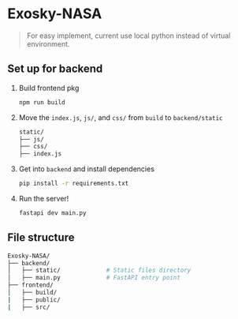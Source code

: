 # Exosky-NASA

> For easy implement, current use local python instead of virtual environment.

## Set up for backend
1. Build frontend pkg
   ```bash
   npm run build
   ```
2. Move the `index.js`, `js/`, and `css/` from `build` to `backend/static`
   ```bash
   static/
   ├── js/ 
   ├── css/ 
   ├── index.js
   ```
3. Get into `backend` and install dependencies
   ```bash
   pip install -r requirements.txt
   ```
4. Run the server!
   ```bash
   fastapi dev main.py
   ```

## File structure
```bash
Exosky-NASA/
├── backend/
│   ├── static/             # Static files directory
│   ├── main.py             # FastAPI entry point
├── frontend/
│   ├── build/
|   ├── public/
|   ├── src/
```